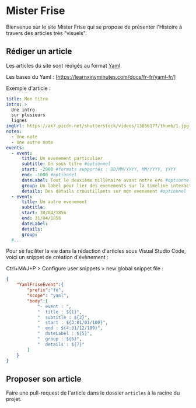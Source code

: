 # Mister Frise

Bienvenue sur le site Mister Frise qui se propose de présenter l'Histoire à travers des articles très "visuels".

## Rédiger un article

Les articles du site sont rédigés au format [Yaml](https://yaml.org/).

Les bases du Yaml : [https://learnxinyminutes.com/docs/fr-fr/yaml-fr/]

Exemple d'article :

```yaml
title: Mon titre
intro: >
  Une intro
  sur plusieurs
  lignes
imgUrl: https://ak7.picdn.net/shutterstock/videos/13856177/thumb/1.jpg
notes:
  - Une note
  - Une autre note
events:
  - event: 
      title: Un evenement particulier
      subtitle: Un sous titre #optionnel
      start: -2000 #formats supportés : DD/MM/YYYY, MM/YYYY, YYYY
      end: -1000 #optionnel
      dateLabel: Tout le deuxième millénaire avant notre ère #optionnel
      group: Un label pour lier des evenements sur la timeline interactive #optionnel
      details: Des détails croustillants sur mon evenement #optionnel
  - event: 
      title: Un autre evenement
      subtitle: 
      start: 30/04/1856
      end: 31/04/1856
      dateLabel: 
      details: 
      group:
  #...
```

Pour se faciliter la vie dans la rédaction d'articles sous Visual Studio Code, voici un snippet de création d'évènement :

Ctrl+MAJ+P > Configure user snippets > new global snippet file :
```json
{
    "YamlFriseEvent":{
        "prefix":"fe",
        "scope": "yaml",
        "body":[
            "- event : ",
            "  title : ${1}",
            "  subtitle : ${2}",
            "  start : ${3:01/01/100}",
            "  end : ${4:31/12/199}",
            "  dateLabel : ${5}",
            "  group : ${6}",
            "  details : ${7}"
        ]
    }
}
```

## Proposer son article

Faire une pull-request de l'article dans le dossier `articles` à la racine du projet.